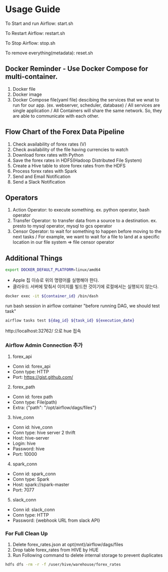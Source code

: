 # Usage Guide

To Start and run Airflow: start.sh

To Restart Airflow: restart.sh

To Stop Airflow: stop.sh

To remove everything(metadata): reset.sh

## Docker Reminder - Use Docker Compose for multi-container.

1. Docker file
2. Docker image
3. Docker Compose file(yaml file) descibing the services that we wnat to run for our app. (ex. webserver, scheduler, database)
   / All services are single application / All Containers will share the same network. So, they are able to communicate with each other.

## Flow Chart of the Forex Data Pipeline

1. Check availability of forex rates (V)
2. Check availability of the file having currencies to watch
3. Download forex rates with Python
4. Save the forex rates in HDFS(Hadoop Distributed File System)
5. Create a Hive table to store forex rates from the HDFS
6. Process forex rates with Spark
7. Send and Email Notification
8. Send a Slack Notification

## Operators

1. Action Operator: to execute something. ex. python operator, bash operator
2. Transfer Operator: to transfer data from a source to a destination. ex. presto to mysql operator, mysql to gcs operator
3. Censor Operator: to wait for something to happen before moving to the next tasks / For example, we want to wait for a file to land at a specific location in our file system => file censor operator

## Additional Things

```bash
export DOCKER_DEFAULT_PLATFORM=linux/amd64
```

- Apple 칩 이슈로 위의 명령어를 실행해야 한다.
- 클라우드 서버에 맞춰서 이미지를 빌드한 것이기에 로컬에서는 실행되지 않는다.

```bash
docker exec -it ${container_id} /bin/dash
```

run bash session in airflow container
"before running DAG, we should test task"

```bash
airflow tasks test ${dag_id} ${task_id} ${execution_date}
```

http://localhost:32762/ 으로 hue 접속

### Airflow Admin Connection 추가

1. forex_api

- Conn id: forex_api
- Conn type: HTTP
- Port: https://gist.github.com/

2. forex_path

- Conn id: forex path
- Conn type: File(path)
- Extra: {"path": "/opt/airflow/dags/files"}

3. hive_conn

- Conn id: hive_conn
- Conn type: hive server 2 thrift
- Host: hive-server
- Login: hive
- Password: hive
- Port: 10000

4. spark_conn

- Conn id: spark_conn
- Conn type: Spark
- Host: spark://spark-master
- Port: 7077

5. slack_conn

- Conn id: slack_conn
- Conn type: HTTP
- Password: {webhook URL from slack API}

### For Full Clean Up

1. Delete forex_rates.json at opt(mnt)/airflow/dags/files
2. Drop table forex_rates from HIVE by HUE
3. Run Following command to delete internal storage to prevent duplicates

```bash
hdfs dfs -rm -r -f /user/hive/warehouse/forex_rates
```
